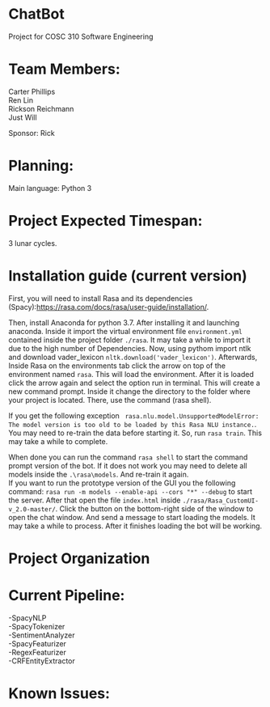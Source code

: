 # ChatBot
Project for COSC 310 Software Engineering

# Team Members:<br>
  Carter Phillips<br>
  Ren Lin<br>
  Rickson Reichmann<br>
  Just Will<br>

Sponsor: Rick

# Planning:
Main language: Python 3

# Project Expected Timespan:
3 lunar cycles.




# Installation guide (current version)

First, you will need to install Rasa and its dependencies (Spacy):https://rasa.com/docs/rasa/user-guide/installation/. <br>

Then, install Anaconda for python 3.7. After installing it and launching anaconda. Inside it import the virtual environment file `environment.yml` contained inside the project folder `./rasa`. It may take a while to import it due to the high number of Dependencies.
Now, using pythom import ntlk and download vader_lexicon `nltk.download('vader_lexicon')`.
Afterwards, Inside Rasa on the environments tab click the arrow on top of the environment named `rasa`. This will load the environment. After it is loaded click the arrow again and select the option run in terminal. This will create a new command prompt. Inside it change the directory to the folder where your project is located. There, use the command (rasa shell).<br>

If you get the following exception ` rasa.nlu.model.UnsupportedModelError: The model version is too old to be loaded by this Rasa NLU instance.`. You may need to re-train the data before starting it. So, run `rasa train`. This may take a while to complete.<br>

When done you can run the command `rasa shell` to start the command prompt version of the bot. If it does not work you may need to delete all models inside the `.\rasa\models`. And re-train it again.
<br>
If you want to run the prototype version of the GUI you the following command: `rasa run -m models --enable-api --cors "*" --debug` to start the server. After that open the file `index.html` inside `./rasa/Rasa_CustomUI-v_2.0-master/`.
Click the button on the bottom-right side of the window to open the chat window. And send a message to start loading the models. It may take a while to process. After it finishes loading the bot will be working.<br>

# Project Organization



# Current Pipeline:
-SpacyNLP<br>
-SpacyTokenizer<br>
-SentimentAnalyzer<br>
-SpacyFeaturizer<br>
-RegexFeaturizer<br>
-CRFEntityExtractor<br>

# Known Issues:
